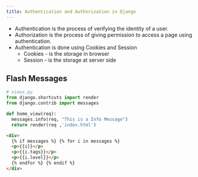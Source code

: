 ```yaml
---
title: Authentication and Authorization in Django
---
```


- Authentication is the process of verifying the identity of a user.
- Authorization is the process of giving permission to access a page using authentication.
- Authentication is done using Cookies and Session
  - Cookies - is the storage in browser
  - Session - is the storage at server side

## Flash Messages

```py
# views.py
from django.shortcuts import render
from django.contrib import messages

def home_view(req):
  messages.info(req, "This is a Info Message")
  return render(req ,'index.html')
```

```html
<div>
  {% if messages %} {% for i in messages %}
  <p>{{i}}</p>
  <p>{{i.tags}}</p>
  <p>{{i.level}}</p>
  {% endfor %} {% endif %}
</div>
```

<!-- - Message Levels
  - DEBUG  - 10
  - INFO  - 20
  - SUCCESS - 25
  - WARNING - 30
  - ERROR  - 40 -->

<!-- MESSAGE In Class View -->
<!-- DOCS: https://docs.djangoproject.com/en/2.2/ref/contrib/messages/ -->
